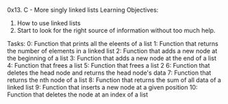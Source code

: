 0x13. C - More singly linked lists
Learning Objectives:
1. How to use linked lists
2. Start to look for the right source of information without too much help.

Tasks:
0: Function that prints all the eleents of a list
1: Function that returns the number of elements in a linked list
2: Function that adds a new node at the beginning of a list
3: Function that adds a new node at the end of a list
4: Function that frees a list
5: Function that frees a list 2
6: Function that deletes the head node and returns the head node's data
7: Function that returns the nth node of a list
8: Function that returns the sum of all data of a linked list
9: Function that inserts a new node at a given position
10: Function that deletes the node at an index of a list

